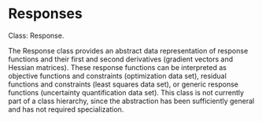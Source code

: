 Responses
=======================================

Class: Response.

The Response class provides an abstract data representation of response functions and their first and second derivatives (gradient vectors and Hessian matrices). These response functions can be interpreted as objective functions and constraints (optimization data set), residual functions and constraints (least squares data set), or generic response functions (uncertainty quantification data set). This class is not currently part of a class hierarchy, since the abstraction has been sufficiently general and has not required specialization.